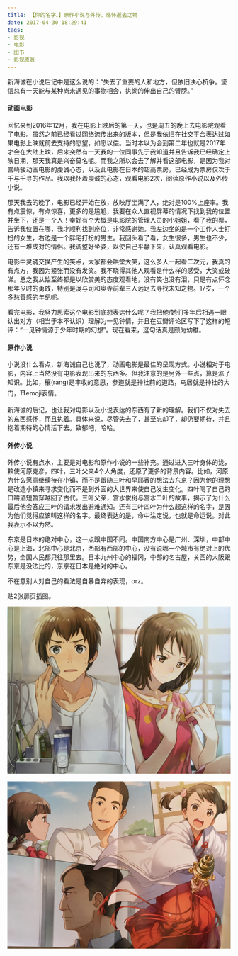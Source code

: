 ```yaml
---
title: 【你的名字。】原作小说与外传，感怀逝去之物
date: 2017-04-30 18:29:41
tags:
- 影视
- 电影
- 图书
- 影视原著
---
```


新海诚在小说后记中是这么说的：“失去了重要的人和地方，但依旧决心抗争。坚信总有一天能与某种尚未遇见的事物相会，执拗的伸出自己的臂膀。”

#### 动画电影

回忆来到2016年12月，我在电影上映后的第一天，也是周五的晚上去电影院观看了电影。虽然之前已经看过网络流传出来的版本，但是我依旧在社交平台表达过如果电影上映就前去支持的愿望，如愿以偿。当时本以为会到第二年也就是2017年才会在大陆上映，后来突然有一天我的一位同事先于我知道并且告诉我已经确定上映日期，那天我真是兴奋莫名呢。而我之所以会去了解并看这部电影，是因为我对宫崎骏动画电影的虔诚心态，以及此电影在日本的超高票房，已经成为票房仅次于千与千寻的作品。我以我怀着虔诚的心态，观看电影2次，阅读原作小说以及外传小说。

那天我去的晚了，电影已经开始在放，放映厅坐满了人，绝对是100%上座率。我有点震惊，有点惊喜，更多的是尴尬，我要在众人直视屏幕的情况下找到我的位置并坐下，还是一个人！幸好有个大概是电影院的管理人员的小姐姐，看了我的票，告诉我位置在哪，我才顺利找到座位，非常感谢她。我左边坐的是一个工作人士打扮的女生，右边是一个胖宅打扮的男生。我回头看了看，女生很多，男生也不少，还有一堆成对的情侣。我调整好坐姿，以使自己平静下来，认真观看电影。

电影中灵魂交换产生的笑点，大家都会哄堂大笑，这么多人一起看二次元，我真的有点方，我因为紧张而没有发笑。我不晓得其他人观看是什么样的感受，大笑或破涕。总之我从始至终都是以欣赏美的态度观看地，没有笑也没有泪，只是有点怀念那年少时的勇敢，特别是泷与司和奥寺前辈三人远足去寻找未知之物。17岁，一个多愁善感的年纪呢。

看完电影，我努力思索这个电影到底想表达什么呢？我把他/她们多年后相遇一眼认出对方（相当于本不认识）理解为一见钟情，并且在豆瓣评论区写下了这样的短评：“一见钟情源于少年时期的幻想”。现在看来，这句话真是颇为幼稚。

#### 原作小说

小说没什么看点，新海诚自己也说了，动画电影是最佳的呈现方式。小说相对于电影，内容上当然没有电影表现出来的东西多。但我注意的是另外一些点，算是涨了知识。比如，穰(rang)是丰收的意思，参道就是神社前的道路，鸟居就是神社的大门，⛩emoji表情。

新海诚的后记，也让我对电影以及小说表达的东西有了新的理解。我们不仅对失去的东西感怀，而且执着。具体来说，尽管失去了，甚至忘却了，却仍要期待，并且抱着期待的心情活下去。致郁吧，哈哈。

#### 外传小说

外传小说有点水，主要是对电影和原作小说的一些补充。通过进入三叶身体的泷，敕使河原克彦，四叶，三叶父亲4个人角度，还原了更多的背景内容。比如，河原为什么愿意继续待在小镇，而不是跟随三叶和早耶香的想法去东京？因为他的理想是改造小镇来寻求变化而不是到外面的大世界来使自己发生变化。四叶喝了自己的口嚼酒短暂穿越回了古代。三叶父亲，宫水俊树与宫水二叶的故事，揭示了为什么最后他会答应三叶的请求发出避难通知。还有三叶四叶为什么起这样的名字，是因为他们觉得应该叫这样的名字。最终表达的是，命中注定说，也就是命运说。对此我表示不以为然。

东京是日本的绝对中心，这一点跟中国不同。中国南方中心是广州、深圳，中部中心是上海，北部中心是北京，西部有西部的中心，没有说哪一个城市有绝对上的优势，全国人民都只往那里去。日本九州中心的福冈，中部的名古屋，关西的大阪跟东京是没法比的，东京在日本是绝对的中心。

不在意别人对自己的看法是自暴自弃的表现，orz。

贴2张扉页插图。

![](/asset/IMG_0344.JPG)

![](/asset/IMG_0345.JPG)
